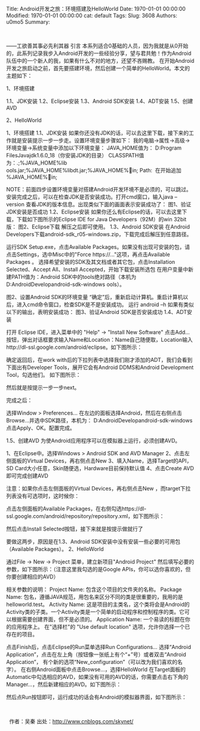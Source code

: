 Title: Android开发之旅：环境搭建及HelloWorld
Date: 1970-01-01 00:00:00
Modified: 1970-01-01 00:00:00
cat: default
Tags: 
Slug: 3608
Authors: u0mo5 
Summary: 

 
 


——工欲善其事必先利其器
引言
本系列适合0基础的人员，因为我就是从0开始的，此系列记录我步入Android开发的一些经验分享，望与君共勉！作为Android队伍中的一个新人的我，如果有什么不对的地方，还望不吝赐教。 在开始Android开发之旅启动之前，首先要搭建环境，然后创建一个简单的HelloWorld。本文的主题如下：

1、环境搭建

1.1、JDK安装
1.2、Eclipse安装
1.3、Android SDK安装
1.4、ADT安装
1.5、创建AVD


2、HelloWorld

1、环境搭建
1.1、JDK安装
如果你还没有JDK的话，可以去这里下载，接下来的工作就是安装提示一步一步走。设置环境变量步骤如下：
我的电脑-&gt;属性-&gt;高级-&gt;环境变量-&gt;系统变量中添加以下环境变量：
JAVA_HOME值为： D:Program FilesJavajdk1.6.0_18（你安装JDK的目录）
CLASSPATH值为：.;%JAVA_HOME%lib	ools.jar;%JAVA_HOME%libdt.jar;%JAVA_HOME%in;
Path:  在开始追加 %JAVA_HOME%in;

NOTE：前面四步设置环境变量对搭建Android开发环境不是必须的，可以跳过。
安装完成之后，可以在检查JDK是否安装成功。打开cmd窗口，输入java –version 查看JDK的版本信息。出现类似下面的画面表示安装成功了： 
图1、验证JDK安装是否成功
1.2、Eclipse安装
如果你还么有Eclipse的话，可以去这里下载，下载如下图所示的Eclipse IDE for Java Developers（92M）的win 32bit版：
图2、Eclipse下载
解压之后即可使用。
1.3、Android SDK安装
在Android Developers下载android-sdk_r05-windows.zip，下载完成后解压到任意路径。

运行SDK Setup.exe，点击Available Packages。如果没有出现可安装的包，请点击Settings，选中Misc中的"Force https://..."这项，再点击Available Packages 。
选择希望安装的SDK及其文档或者其它包，点击Installation Selected、Accept All、Install Accepted，开始下载安装所选包
在用户变量中新建PATH值为：Android SDK中的tools绝对路径（本机为D:AndroidDevelopandroid-sdk-windows	ools）。

图2、设置Android SDK的环境变量
“确定”后，重新启动计算机。重启计算机以后，进入cmd命令窗口，检查SDK是不是安装成功。 运行 android –h 如果有类似以下的输出，表明安装成功：
图3、验证Android SDK是否安装成功
1.4、ADT安装

打开 Eclipse IDE，进入菜单中的 "Help" -&gt; "Install New Software"
点击Add...按钮，弹出对话框要求输入Name和Location：Name自己随便取，Location输入http://dl-ssl.google.com/android/eclipse。如下图所示：



确定返回后，在work with后的下拉列表中选择我们刚才添加的ADT，我们会看到下面出有Developer Tools，展开它会有Android DDMS和Android Development Tool，勾选他们。 如下图所示：



然后就是按提示一步一步next。

完成之后：

选择Window &gt; Preferences...
在左边的面板选择Android，然后在右侧点击Browse...并选中SDK路径，本机为： D:AndroidDevelopandroid-sdk-windows
点击Apply、OK。配置完成。

1.5、创建AVD
为使Android应用程序可以在模拟器上运行，必须创建AVD。

1、在Eclipse中。选择Windows &gt; Android SDK and AVD Manager
2、点击左侧面板的Virtual Devices，再右侧点击New
3、填入Name，选择Target的API，SD Card大小任意，Skin随便选，Hardware目前保持默认值
4、点击Create AVD即可完成创建AVD

注意：如果你点击左侧面板的Virtual Devices，再右侧点击New ，而target下拉列表没有可选项时，这时候你：

点击左侧面板的Available Packages，在右侧勾选https://dl-ssl.google.com/android/repository/repository.xml，如下图所示：





然后点击Install Selected按钮，接下来就是按提示做就行了

要做这两步，原因是在1.3、Android SDK安装中没有安装一些必要的可用包（Available Packages）。
2、HelloWorld

通过File -&gt; New -&gt; Project 菜单，建立新项目"Android Project"
然后填写必要的参数，如下图所示：（注意这里我勾选的是Google APIs，你可以选你喜欢的，但你要创建相应的AVD）



相关参数的说明：
Project Name: 包含这个项目的文件夹的名称。
Package Name: 包名，遵循JAVA规范，用包名来区分不同的类是很重要的，我用的是helloworld.test。
Activity Name: 这是项目的主类名，这个类将会是Android的Activity类的子类。一个Activity类是一个简单的启动程序和控制程序的类。它可以根据需要创建界面，但不是必须的。
Application Name: 一个易读的标题在你的应用程序上。
在"选择栏"的 "Use default location" 选项，允许你选择一个已存在的项目。



点击Finish后，点击Eclipse的Run菜单选择Run Configurations…
选择“Android Application”，点击在左上角（按钮像一张纸上有个“+”号）或者双击“Android Application”， 有个新的选项“New_configuration”（可以改为我们喜欢的名字）。
在右侧Android面板中点击Browse…，选择HelloWorld
在Target面板的Automatic中勾选相应的AVD，如果没有可用的AVD的话，你需要点击右下角的Manager…，然后新建相应的AVD。如下图所示：



然后点Run按钮即可，运行成功的话会有Android的模拟器界面，如下图所示：



 

 
作者：吴秦 出处：http://www.cnblogs.com/skynet/


